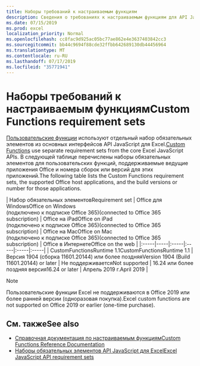 ```yaml
---
title: Наборы требований к настраиваемым функциям
description: Сведения о требованиях к настраиваемым функциям для API JavaScript для Excel
ms.date: 07/15/2019
ms.prod: excel
localization_priority: Normal
ms.openlocfilehash: cc8fac9d925ac05bc77ae862e4e3637403842cc3
ms.sourcegitcommit: bb44c9694f88cde32ffbb642689130db44456964
ms.translationtype: MT
ms.contentlocale: ru-RU
ms.lasthandoff: 07/17/2019
ms.locfileid: "35771941"
---
```

# <a name="custom-functions-requirement-sets"></a><span data-ttu-id="2acd4-103">Наборы требований к настраиваемым функциям</span><span class="sxs-lookup"><span data-stu-id="2acd4-103">Custom Functions requirement sets</span></span>

<span data-ttu-id="2acd4-104">[Пользовательские функции](./custom-functions-overview.md) используют отдельный набор обязательных элементов из основных интерфейсов API JavaScript для Excel.</span><span class="sxs-lookup"><span data-stu-id="2acd4-104">[Custom Functions](./custom-functions-overview.md) use separate requirement sets from the core Excel JavaScript APIs.</span></span> <span data-ttu-id="2acd4-105">В следующей таблице перечислены наборы обязательных элементов для пользовательских функций, поддерживаемые ведущие приложения Office и номера сборок или версий для этих приложений.</span><span class="sxs-lookup"><span data-stu-id="2acd4-105">The following table lists the Custom Functions requirement sets, the supported Office host applications, and the build versions or number for those applications.</span></span>

|  <span data-ttu-id="2acd4-106">Набор обязательных элементов</span><span class="sxs-lookup"><span data-stu-id="2acd4-106">Requirement set</span></span>  |  <span data-ttu-id="2acd4-107">Office для Windows</span><span class="sxs-lookup"><span data-stu-id="2acd4-107">Office on Windows</span></span><br><span data-ttu-id="2acd4-108">(подключено к подписке Office 365)</span><span class="sxs-lookup"><span data-stu-id="2acd4-108">(connected to Office 365 subscription)</span></span>  |  <span data-ttu-id="2acd4-109">Office на iPad</span><span class="sxs-lookup"><span data-stu-id="2acd4-109">Office on iPad</span></span><br><span data-ttu-id="2acd4-110">(подключено к подписке Office 365)</span><span class="sxs-lookup"><span data-stu-id="2acd4-110">(connected to Office 365 subscription)</span></span>  |  <span data-ttu-id="2acd4-111">Office на Mac</span><span class="sxs-lookup"><span data-stu-id="2acd4-111">Office on Mac</span></span><br><span data-ttu-id="2acd4-112">(подключено к подписке Office 365)</span><span class="sxs-lookup"><span data-stu-id="2acd4-112">(connected to Office 365 subscription)</span></span>  | <span data-ttu-id="2acd4-113">Office в Интернете</span><span class="sxs-lookup"><span data-stu-id="2acd4-113">Office on the web</span></span> |
|:-----|-----|:-----|:-----|:-----|:-----|
| <span data-ttu-id="2acd4-114">CustomFunctionsRuntime 1.1</span><span class="sxs-lookup"><span data-stu-id="2acd4-114">CustomFunctionsRuntime 1.1</span></span> | <span data-ttu-id="2acd4-115">Версия 1904 (сборка 11601.20144) или более поздняя</span><span class="sxs-lookup"><span data-stu-id="2acd4-115">Version 1904 (Build 11601.20144) or later</span></span> | <span data-ttu-id="2acd4-116">Не поддерживается</span><span class="sxs-lookup"><span data-stu-id="2acd4-116">Not supported</span></span> | <span data-ttu-id="2acd4-117">16.24 или более поздняя версия</span><span class="sxs-lookup"><span data-stu-id="2acd4-117">16.24 or later</span></span> | <span data-ttu-id="2acd4-118">Апрель 2019 г.</span><span class="sxs-lookup"><span data-stu-id="2acd4-118">April 2019</span></span> |

> [!NOTE]
> <span data-ttu-id="2acd4-119">Пользовательские функции Excel не поддерживаются в Office 2019 или более ранней версии (одноразовая покупка).</span><span class="sxs-lookup"><span data-stu-id="2acd4-119">Excel custom functions are not supported on Office 2019 or earlier (one-time purchase).</span></span>

## <a name="see-also"></a><span data-ttu-id="2acd4-120">См. также</span><span class="sxs-lookup"><span data-stu-id="2acd4-120">See also</span></span>

- [<span data-ttu-id="2acd4-121">Справочная документация по настраиваемым функциям</span><span class="sxs-lookup"><span data-stu-id="2acd4-121">Custom Functions Reference Documentation</span></span>](/javascript/api/custom-functions-runtime)
- [<span data-ttu-id="2acd4-122">Наборы обязательных элементов API JavaScript для Excel</span><span class="sxs-lookup"><span data-stu-id="2acd4-122">Excel JavaScript API requirement sets</span></span>](../reference/requirement-sets/excel-api-requirement-sets.md)
